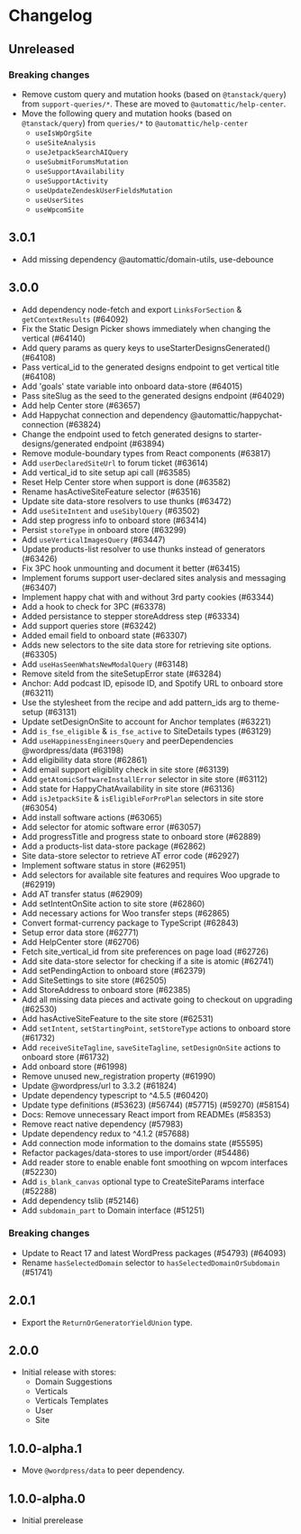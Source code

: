 # Changelog

## Unreleased

### Breaking changes

- Remove custom query and mutation hooks (based on `@tanstack/query`) from `support-queries/*`. These are moved to `@automattic/help-center`.
- Move the following query and mutation hooks (based on `@tanstack/query`) from `queries/*` to `@automattic/help-center`
  - `useIsWpOrgSite`
  - `useSiteAnalysis`
  - `useJetpackSearchAIQuery`
  - `useSubmitForumsMutation`
  - `useSupportAvailability`
  - `useSupportActivity`
  - `useUpdateZendeskUserFieldsMutation`
  - `useUserSites`
  - `useWpcomSite`

## 3.0.1

- Add missing dependency @automattic/domain-utils, use-debounce

## 3.0.0

- Add dependency node-fetch and export `LinksForSection` & `getContextResults` (#64092)
- Fix the Static Design Picker shows immediately when changing the vertical (#64140)
- Add query params as query keys to useStarterDesignsGenerated() (#64108)
- Pass vertical_id to the generated designs endpoint to get vertical title (#64108)
- Add 'goals' state variable into onboard data-store (#64015)
- Pass siteSlug as the seed to the generated designs endpoint (#64029)
- Add help Center store (#63657)
- Add Happychat connection and dependency @automattic/happychat-connection (#63824)
- Change the endpoint used to fetch generated designs to starter-designs/generated endpoint (#63894)
- Remove module-boundary types from React components (#63817)
- Add `userDeclaredSiteUrl` to forum ticket (#63614)
- Add vertical_id to site setup api call (#63585)
- Reset Help Center store when support is done (#63582)
- Rename hasActiveSiteFeature selector (#63516)
- Update site data-store resolvers to use thunks (#63472)
- Add `useSiteIntent` and `useSibylQuery` (#63502)
- Add step progress info to onboard store (#63414)
- Persist `storeType` in onboard store (#63299)
- Add `useVerticalImagesQuery` (#63447)
- Update products-list resolver to use thunks instead of generators (#63426)
- Fix 3PC hook unmounting and document it better (#63415)
- Implement forums support user-declared sites analysis and messaging (#63407)
- Implement happy chat with and without 3rd party cookies (#63344)
- Add a hook to check for 3PC (#63378)
- Added persistance to stepper storeAddress step (#63334)
- Add support queries store (#63242)
- Added email field to onboard state (#63307)
- Adds new selectors to the site data store for retrieving site options. (#63305)
- Add `useHasSeenWhatsNewModalQuery` (#63148)
- Remove siteId from the siteSetupError state (#63284)
- Anchor: Add podcast ID, episode ID, and Spotify URL to onboard store (#63211)
- Use the stylesheet from the recipe and add pattern_ids arg to theme-setup (#63131)
- Update setDesignOnSite to account for Anchor templates (#63221)
- Add `is_fse_eligible` & `is_fse_active` to SiteDetails types (#63129)
- Add `useHappinessEngineersQuery` and peerDependencies @wordpress/data (#63198)
- Add eligibility data store (#62861)
- Add email support eligiblity check in site store (#63139)
- Add `getAtomicSoftwareInstallError` selector in site store (#63112)
- Add state for HappyChatAvailability in site store (#63136)
- Add `isJetpackSite` & `isEligibleForProPlan` selectors in site store (#63054)
- Add install software actions (#63065)
- Add selector for atomic software error (#63057)
- Add progressTitle and progress state to onboard store (#62889)
- Add a products-list data-store package (#62862)
- Site data-store selector to retrieve AT error code (#62927)
- Implement software status in store (#62951)
- Add selectors for available site features and requires Woo upgrade to (#62919)
- Add AT transfer status (#62909)
- Add setIntentOnSite action to site store (#62860)
- Add necessary actions for Woo transfer steps (#62865)
- Convert format-currency package to TypeScript (#62843)
- Setup error data store (#62771)
- Add HelpCenter store (#62706)
- Fetch site_vertical_id from site preferences on page load (#62726)
- Add site data-store selector for checking if a site is atomic (#62741)
- Add setPendingAction to onboard store (#62379)
- Add SiteSettings to site store (#62505)
- Add StoreAddress to onboard store (#62385)
- Add all missing data pieces and activate going to checkout on upgrading (#62530)
- Add hasActiveSiteFeature to the site store (#62531)
- Add `setIntent`, `setStartingPoint`, `setStoreType` actions to onboard store (#61732)
- Add `receiveSiteTagline`, `saveSiteTagline`, `setDesignOnSite` actions to onboard store (#61732)
- Add onboard store (#61998)
- Remove unused new_registration property (#61990)
- Update @wordpress/url to 3.3.2 (#61824)
- Update dependency typescript to ^4.5.5 (#60420)
- Update type definitions (#53623) (#56744) (#57715) (#59270) (#58154)
- Docs: Remove unnecessary React import from READMEs (#58353)
- Remove react native dependency (#57983)
- Update dependency redux to ^4.1.2 (#57688)
- Add connection mode information to the domains state (#55595)
- Refactor packages/data-stores to use import/order (#54486)
- Add reader store to enable enable font smoothing on wpcom interfaces (#52230)
- Add `is_blank_canvas` optional type to CreateSiteParams interface (#52288)
- Add dependency tslib (#52146)
- Add `subdomain_part` to Domain interface (#51251)

### Breaking changes

- Update to React 17 and latest WordPress packages (#54793) (#64093)
- Rename `hasSelectedDomain` selector to `hasSelectedDomainOrSubdomain` (#51741)

## 2.0.1

- Export the `ReturnOrGeneratorYieldUnion` type.

## 2.0.0

- Initial release with stores:
  - Domain Suggestions
  - Verticals
  - Verticals Templates
  - User
  - Site

## 1.0.0-alpha.1

- Move `@wordpress/data` to peer dependency.

## 1.0.0-alpha.0

- Initial prerelease
